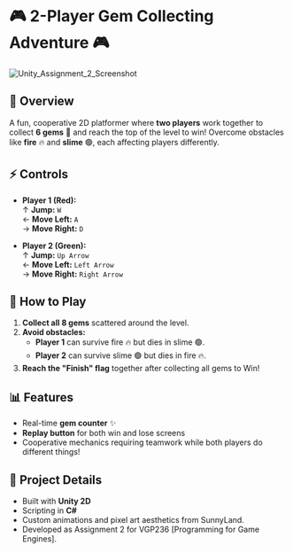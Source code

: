 # 🎮 2-Player Gem Collecting Adventure 🎮 

![Unity_Assignment_2_Screenshot](https://github.com/user-attachments/assets/071f3394-bbaf-4c02-a185-f4030922a64e)

## 🌟 **Overview**
A fun, cooperative 2D platformer where **two players** work together to collect **6 gems** 💎 and reach the top of the level to win! Overcome obstacles like **fire** 🔥 and **slime** 🟢, each affecting players differently.

## ⚡ **Controls**
- **Player 1 (Red):**  
  ↑ **Jump:** `W`  
  ← **Move Left:** `A`  
  → **Move Right:** `D`

- **Player 2 (Green):**  
  ↑ **Jump:** `Up Arrow`  
  ← **Move Left:** `Left Arrow`  
  → **Move Right:** `Right Arrow`

## 🚀 **How to Play**
1. **Collect all 8 gems** scattered around the level.
2. **Avoid obstacles:**
   - **Player 1** can survive fire 🔥 but dies in slime 🟢.
   - **Player 2** can survive slime 🟢 but dies in fire 🔥.
3. **Reach the "Finish" flag** together after collecting all gems to Win!

## 📊 **Features**
- Real-time **gem counter** ✨
- **Replay button** for both win and lose screens
- Cooperative mechanics requiring teamwork while both players do different things!

## 📁 **Project Details**
- Built with **Unity 2D**
- Scripting in **C#**
- Custom animations and pixel art aesthetics from SunnyLand.
- Developed as Assignment 2 for VGP236 [Programming for Game Engines].
